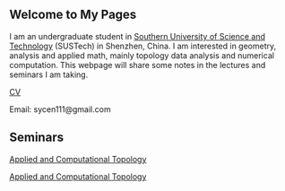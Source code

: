 ## Welcome to My Pages
I am an undergraduate student in [Southern University of Science and Technology](https://www.sustech.edu.cn/) (SUSTech) in Shenzhen, China. I am interested in geometry, analysis and applied math, mainly topology data analysis and numerical computation. This webpage will share some notes in the lectures and seminars I am taking.

 
<p>
 <a href="CV_SiyuCen.pdf" target="_blank">CV</a>
 </p>
 
 <p>
  Email: sycen111@gmail.com
 </p>
  
  ## Seminars
  
   [Applied and Computational Topology](https://sustech-topology.github.io/)

         
   <a href="https://sustech-topology.github.io/" target="_blank">Applied and Computational Topology</a> 


